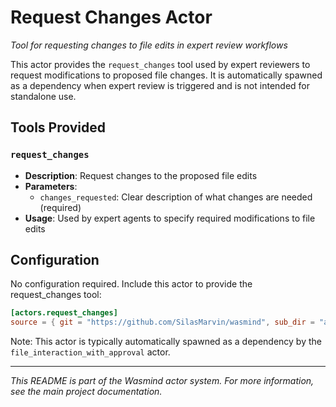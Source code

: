 # Request Changes Actor

*Tool for requesting changes to file edits in expert review workflows*

This actor provides the `request_changes` tool used by expert reviewers to request modifications to proposed file changes. It is automatically spawned as a dependency when expert review is triggered and is not intended for standalone use.

## Tools Provided

### `request_changes`
- **Description**: Request changes to the proposed file edits
- **Parameters**:
  - `changes_requested`: Clear description of what changes are needed (required)
- **Usage**: Used by expert agents to specify required modifications to file edits

## Configuration

No configuration required. Include this actor to provide the request_changes tool:

```toml
[actors.request_changes]
source = { git = "https://github.com/SilasMarvin/wasmind", sub_dir = "actors/code_with_experts/crates/request_changes" }
```

Note: This actor is typically automatically spawned as a dependency by the `file_interaction_with_approval` actor.

---

*This README is part of the Wasmind actor system. For more information, see the main project documentation.*